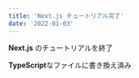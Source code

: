 ```yaml
---
title: 'Next.js チュートリアル完了'
date: '2022-01-03'
---
```


**Next.js** のチュートリアルを終了

**TypeScript**なファイルに書き換え済み